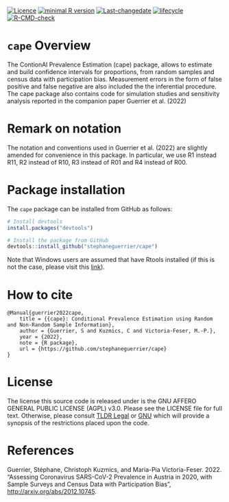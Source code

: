 
<!-- README.md is generated from README.Rmd. Please edit that file -->
<!-- badges: start -->

[![Licence](https://img.shields.io/badge/licence-AGPL--3.0-blue.svg)](https://opensource.org/licenses/AGPL-3.0)
[![minimal R
version](https://img.shields.io/badge/R%3E%3D-4.0.0-6666ff.svg)](https://cran.r-project.org/)
[![Last-changedate](https://img.shields.io/badge/last%20change-2022--05--01-green.svg)](https://github.com/stephaneguerrier/cape)
[![lifecycle](https://img.shields.io/badge/lifecycle-experimental-blue.svg)](https://www.tidyverse.org/lifecycle/#experimental)
[![R-CMD-check](https://github.com/stephaneguerrier/cape/workflows/R-CMD-check/badge.svg)](https://github.com/stephaneguerrier/cape/actions)
<!-- badges: end -->

# `cape` Overview

The ContionAl Prevalence Estimation (cape) package, allows to estimate
and build confidence intervals for proportions, from random samples and
census data with participation bias. Measurement errors in the form of
false positive and false negative are also included the the inferential
procedure. The cape package also contains code for simulation studies
and sensitivity analysis reported in the companion paper Guerrier et
al. (2022)

# Remark on notation

The notation and conventions used in Guerrier et al. (2022) are slightly
amended for convenience in this package. In particular, we use R1
instead R11, R2 instead of R10, R3 instead of R01 and R4 instead of R00.

# Package installation

The `cape` package can be installed from GitHub as follows:

``` r
# Install devtools
install.packages("devtools")

# Install the package from GitHub
devtools::install_github("stephaneguerrier/cape")
```

Note that Windows users are assumed that have Rtools installed (if this
is not the case, please visit this
[link](https://cran.r-project.org/bin/windows/Rtools/)).

# How to cite

    @Manual{guerrier2022cape,
        title = {{cape}: Conditional Prevalence Estimation using Random and Non-Random Sample Information},
        author = {Guerrier, S and Kuzmics, C and Victoria-Feser, M.-P.},
        year = {2022},
        note = {R package},
        url = {https://github.com/stephaneguerrier/cape}
    }

# License

The license this source code is released under is the GNU AFFERO GENERAL
PUBLIC LICENSE (AGPL) v3.0. Please see the LICENSE file for full text.
Otherwise, please consult [TLDR
Legal](https://tldrlegal.com/license/gnu-affero-general-public-license-v3-(agpl-3.0))
or [GNU](https://www.gnu.org/licenses/agpl-3.0.en.html) which will
provide a synopsis of the restrictions placed upon the code.

# References

Guerrier, Stéphane, Christoph Kuzmics, and Maria-Pia Victoria-Feser.
2022. “Assessing Coronavirus SARS-CoV-2 Prevalence in Austria in 2020,
with Sample Surveys and Census Data with Participation Bias”,
<http://arxiv.org/abs/2012.10745>.
